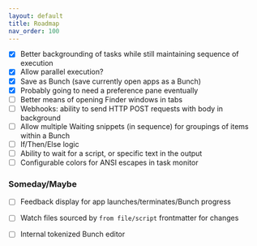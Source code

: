 ```yaml
---
layout: default
title: Roadmap
nav_order: 100
---
```

- [x] Better backgrounding of tasks while still maintaining sequence of execution
- [x] Allow parallel execution?
- [x] Save as Bunch (save currently open apps as a Bunch)
- [x] Probably going to need a preference pane eventually
- [ ] Better means of opening Finder windows in tabs
- [ ] Webhooks: ability to send HTTP POST requests with body in background
- [ ] Allow multiple Waiting snippets (in sequence) for groupings of items within a Bunch
- [ ] If/Then/Else logic
- [ ] Ability to wait for a script, or specific text in the output
- [ ] Configurable colors for ANSI escapes in task monitor

### Someday/Maybe

- [ ] Feedback display for app launches/terminates/Bunch progress
- [ ] Watch files sourced by `from file/script` frontmatter for changes
- [ ] Internal tokenized Bunch editor

